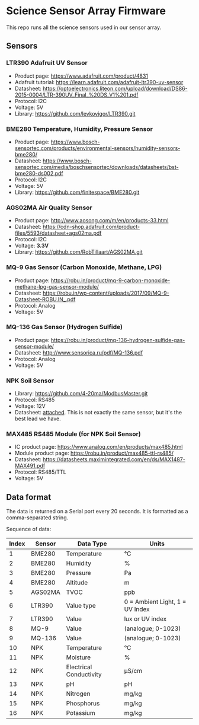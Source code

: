 # Science Sensor Array Firmware

This repo runs all the science sensors used in our sensor array.

## Sensors

### LTR390 Adafruit UV Sensor
* Product page: https://www.adafruit.com/product/4831
* Adafruit tutorial: https://learn.adafruit.com/adafruit-ltr390-uv-sensor
* Datasheet: https://optoelectronics.liteon.com/upload/download/DS86-2015-0004/LTR-390UV_Final_%20DS_V1%201.pdf
* Protocol: I2C
* Voltage: 5V
* Library: https://github.com/levkovigor/LTR390.git

### BME280 Temperature, Humidity, Pressure Sensor
* Product page: https://www.bosch-sensortec.com/products/environmental-sensors/humidity-sensors-bme280/
* Datasheet: https://www.bosch-sensortec.com/media/boschsensortec/downloads/datasheets/bst-bme280-ds002.pdf
* Protocol: I2C
* Voltage: 5V
* Library: https://github.com/finitespace/BME280.git

### AGS02MA Air Quality Sensor
* Product page: http://www.aosong.com/m/en/products-33.html
* Datasheet: https://cdn-shop.adafruit.com/product-files/5593/datasheet+ags02ma.pdf
* Protocol: I2C
* Voltage: **3.3V**
* Library: https://github.com/RobTillaart/AGS02MA.git

### MQ-9 Gas Sensor (Carbon Monoxide, Methane, LPG)
* Product page: https://robu.in/product/mq-9-carbon-monoxide-methane-lpg-gas-sensor-module/
* Datasheet: https://robu.in/wp-content/uploads/2017/09/MQ-9-Datasheet-ROBU.IN_.pdf
* Protocol: Analog
* Voltage: 5V

### MQ-136 Gas Sensor (Hydrogen Sulfide)
* Product page: https://robu.in/product/mq-136-hydrogen-sulfide-gas-sensor-module/
* Datasheet: http://www.sensorica.ru/pdf/MQ-136.pdf
* Protocol: Analog
* Voltage: 5V

### NPK Soil Sensor
* Library: https://github.com/4-20ma/ModbusMaster.git
* Protocol: RS485
* Voltage: 12V
* Datasheet: [attached](./npk-datasheet.pdf). This is not exactly the same sensor, but it's the best lead we have.

### MAX485 RS485 Module (for NPK Soil Sensor)
* IC product page: https://www.analog.com/en/products/max485.html
* Module product page: https://robu.in/product/max485-ttl-rs485/
* Datasheet: https://datasheets.maximintegrated.com/en/ds/MAX1487-MAX491.pdf
* Protocol: RS485/TTL
* Voltage: 5V

## Data format
The data is returned on a Serial port every 20 seconds. It is formatted as a comma-separated string.

Sequence of data:

| Index | Sensor | Data Type | Units |
| --- | --- | --- | --- |
| 1 | BME280 | Temperature | °C |
| 2 | BME280 | Humidity | % |
| 3 | BME280 | Pressure | Pa |
| 4 | BME280 | Altitude | m |
| 5 | AGS02MA | TVOC | ppb |
| 6 | LTR390 | Value type | 0 = Ambient Light, 1 = UV Index |
| 7 | LTR390 | Value | lux or UV index |
| 8 | MQ-9 | Value | (analogue; 0-1023) |
| 9 | MQ-136 | Value | (analogue; 0-1023) |
| 10 | NPK | Temperature | °C |
| 11 | NPK | Moisture | % |
| 12 | NPK | Electrical Conductivity | µS/cm |
| 13 | NPK | pH | pH |
| 14 | NPK | Nitrogen | mg/kg |
| 15 | NPK | Phosphorus | mg/kg |
| 16 | NPK | Potassium | mg/kg |